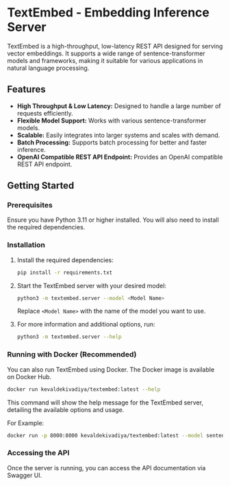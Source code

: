 # TextEmbed - Embedding Inference Server

TextEmbed is a high-throughput, low-latency REST API designed for serving vector embeddings. It supports a wide range of sentence-transformer models and frameworks, making it suitable for various applications in natural language processing.

## Features

- **High Throughput & Low Latency:** Designed to handle a large number of requests efficiently.
- **Flexible Model Support:** Works with various sentence-transformer models.
- **Scalable:** Easily integrates into larger systems and scales with demand.
- **Batch Processing:** Supports batch processing for better and faster inference.
- **OpenAI Compatible REST API Endpoint:** Provides an OpenAI compatible REST API endpoint.

## Getting Started

### Prerequisites

Ensure you have Python 3.11 or higher installed. You will also need to install the required dependencies.

### Installation

1. Install the required dependencies:
    ```bash
    pip install -r requirements.txt
    ```

2. Start the TextEmbed server with your desired model:
    ```bash
    python3 -m textembed.server --model <Model Name>
    ```

    Replace `<Model Name>` with the name of the model you want to use.

3. For more information and additional options, run:
    ```bash
    python3 -m textembed.server --help
    ```

### Running with Docker (Recommended)
You can also run TextEmbed using Docker. The Docker image is available on Docker Hub.
```bash
docker run kevaldekivadiya/textembed:latest --help
```
This command will show the help message for the TextEmbed server, detailing the available options and usage.

For Example:
```bash
docker run -p 8000:8000 kevaldekivadiya/textembed:latest --model sentence-transformers/all-MiniLM-L6-v2 --port 8000
```

### Accessing the API

Once the server is running, you can access the API documentation via Swagger UI.